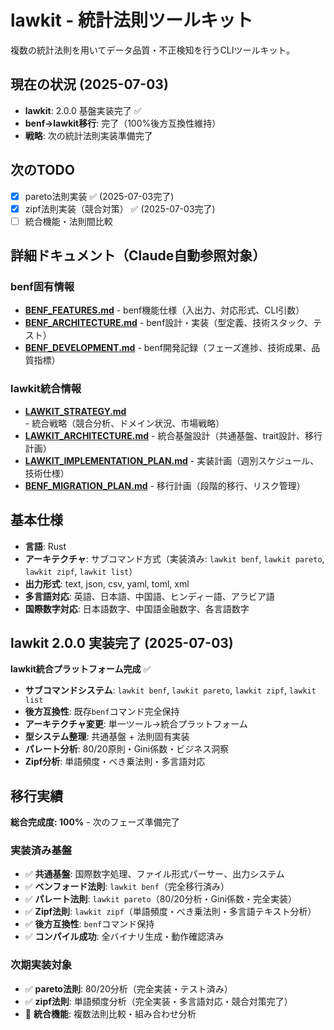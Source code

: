 # lawkit - 統計法則ツールキット

複数の統計法則を用いてデータ品質・不正検知を行うCLIツールキット。

## 現在の状況 (2025-07-03)
- **lawkit**: 2.0.0 基盤実装完了 ✅
- **benf→lawkit移行**: 完了（100%後方互換性維持）
- **戦略**: 次の統計法則実装準備完了

## 次のTODO
- [x] pareto法則実装 ✅ (2025-07-03完了)
- [x] zipf法則実装（競合対策） ✅ (2025-07-03完了)
- [ ] 統合機能・法則間比較

## 詳細ドキュメント（Claude自動参照対象）
### benf固有情報
- **[BENF_FEATURES.md](.claude/BENF_FEATURES.md)** - benf機能仕様（入出力、対応形式、CLI引数）
- **[BENF_ARCHITECTURE.md](.claude/BENF_ARCHITECTURE.md)** - benf設計・実装（型定義、技術スタック、テスト）
- **[BENF_DEVELOPMENT.md](.claude/BENF_DEVELOPMENT.md)** - benf開発記録（フェーズ進捗、技術成果、品質指標）

### lawkit統合情報
- **[LAWKIT_STRATEGY.md](.claude/LAWKIT_STRATEGY.md)** - 統合戦略（競合分析、ドメイン状況、市場戦略）
- **[LAWKIT_ARCHITECTURE.md](.claude/LAWKIT_ARCHITECTURE.md)** - 統合基盤設計（共通基盤、trait設計、移行計画）
- **[LAWKIT_IMPLEMENTATION_PLAN.md](.claude/LAWKIT_IMPLEMENTATION_PLAN.md)** - 実装計画（週別スケジュール、技術仕様）
- **[BENF_MIGRATION_PLAN.md](.claude/BENF_MIGRATION_PLAN.md)** - 移行計画（段階的移行、リスク管理）

## 基本仕様
- **言語**: Rust
- **アーキテクチャ**: サブコマンド方式（実装済み: `lawkit benf`, `lawkit pareto`, `lawkit zipf`, `lawkit list`）
- **出力形式**: text, json, csv, yaml, toml, xml
- **多言語対応**: 英語、日本語、中国語、ヒンディー語、アラビア語
- **国際数字対応**: 日本語数字、中国語金融数字、各言語数字

## lawkit 2.0.0 実装完了 (2025-07-03)
**lawkit統合プラットフォーム完成** ✅
- **サブコマンドシステム**: `lawkit benf`, `lawkit pareto`, `lawkit zipf`, `lawkit list`
- **後方互換性**: 既存`benf`コマンド完全保持
- **アーキテクチャ変更**: 単一ツール→統合プラットフォーム
- **型システム整理**: 共通基盤 + 法則固有実装
- **パレート分析**: 80/20原則・Gini係数・ビジネス洞察
- **Zipf分析**: 単語頻度・べき乗法則・多言語対応

## 移行実績
**総合完成度: 100%** - 次のフェーズ準備完了

### 実装済み基盤
- ✅ **共通基盤**: 国際数字処理、ファイル形式パーサー、出力システム
- ✅ **ベンフォード法則**: `lawkit benf`（完全移行済み）
- ✅ **パレート法則**: `lawkit pareto`（80/20分析・Gini係数・完全実装）
- ✅ **Zipf法則**: `lawkit zipf`（単語頻度・べき乗法則・多言語テキスト分析）
- ✅ **後方互換性**: `benf`コマンド保持
- ✅ **コンパイル成功**: 全バイナリ生成・動作確認済み

### 次期実装対象
- ✅ **pareto法則**: 80/20分析（完全実装・テスト済み）
- ✅ **zipf法則**: 単語頻度分析（完全実装・多言語対応・競合対策完了）
- 🔄 **統合機能**: 複数法則比較・組み合わせ分析